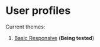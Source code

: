 # User profiles
Current themes:

1. [Basic Responsive](https://hongske.github.io/subeta/user-profiles/Basic%20Responsive) (**Being tested**)

